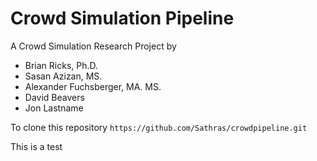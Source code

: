 # Crowd Simulation Pipeline

A Crowd Simulation Research Project by
- Brian Ricks, Ph.D.
- Sasan Azizan, MS.
- Alexander Fuchsberger, MA. MS.
- David Beavers
- Jon Lastname

To clone this repository 
```https://github.com/Sathras/crowdpipeline.git```

This is a test
